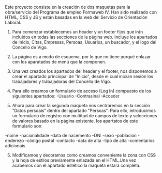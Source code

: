 Este proyecto consiste en la creación de dos maquetas para la obra/servicio del Programa de empleo Formaweb IV. Han sido realizado con HTML, CSS y JS y están basadas en la web del Servicio de Orientación Laboral.
 
1. Para comenzar establecemos un header y un footer fijos que irán incluidos en todas las secciones de la página web. Incluye los apartados de Inicio, Citas, Empresas, Persoas, Usuarios, un buscador, y el logo del Concello de Vigo.

2. La página es a modo de esquema, por lo que no tiene porqué enlazar con los aparatados de menú que la componen.

3. Una vez creados los apartados del header y el footer, nos disponemos a crear el apartado princiopal de "Inicio", desde el cual inician sesión los trabajadores y trabajadoras del Concello de Vigo.

4. Para ello creamos un formulario de acceso (Log in) compuesto de los siguientes apartados: 
-Usuario
-Contrasinal
-Acceder

5. Ahora para crear la segunda maqueta nos centraremos en la sección "Datos persoais" dentro del apartado "Persoas". Para ello, introducimos un formulario de registro con multitud de campos de texto y selecciones de valores basado en la página existente. los apartatos de este formulario son:

-nome
-nacionalidade
-data de nacemento
-DNI
-sexo
-población
-enderezo
-código postal
-contacto
-data de alta
-tipo de alta
-comentarios adicionais

5. Modificamos y decoramos como creamos conveniente la zona con CSS y la hoja de estilos previamente enlazada en el HTML.Una vez acabemos con el apartado estético la maqueta estará completa.



